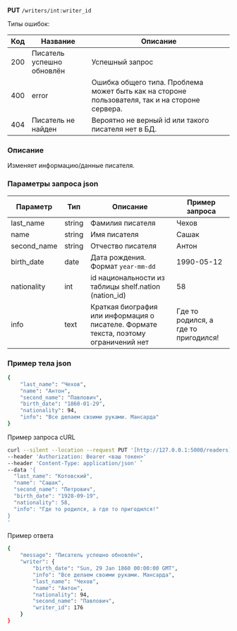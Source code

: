 **PUT** `/writers/int:writer_id`

Типы ошибок:

| Код | Название | Описание |
| --- | --- | --- |
| 200 | Писатель успешно обновлён | Успешный запрос |
| 400 | error | Ошибка общего типа. Проблема может быть как на стороне пользователя, так и на стороне сервера. |
| 404 | Писатель не найден | Вероятно не верный id или такого писателя нет в БД. |

### Описание

Изменяет информацию/данные писателя.

### Параметры запроса json

| Параметр | Тип | Описание | Пример запроса |
| --- | --- | --- | --- |
| last_name | string | Фамилия писателя | Чехов |
| name | string | Имя писателя | Сашак |
| second_name | string | Отчество писателя | Антон |
| birth_date | date | Дата рождения. Формат `year-mm-dd`  | 1990-05-12 |
| nationality | int | id национальности из таблицы shelf.nation (nation_id) | 58 |
| info | text | Краткая биография или информация о писателе. Формате текста, поэтому ограничений нет | Где то родился, а где то пригодился! |

### Пример тела json

```bash
{
    "last_name": "Чехов",
    "name": "Антон",
    "second_name": "Павлович",
    "birth_date": "1860-01-29",
    "nationality": 94,
    "info": "Все делаем своими руками. Мансарда"
}
```

Пример запроса cURL

```bash
curl --silent --location --request PUT '[http://127.0.0.1:5000/readers](http://127.0.0.1:5000/readers/7)' 
--header 'Authorization: Bearer <ваш токен>'
--header 'Content-Type: application/json' `
--data '{
  "last_name": "Котовcкий",
  "name": "Сашак",
  "second_name": "Петрович",
  "birth_date": "1928-09-19",
  "nationality": 58,
  "info": "Где то родился, а где то пригодился!"
}
'
```

Пример ответа

```bash
{
    "message": "Писатель успешно обновлён",
    "writer": {
        "birth_date": "Sun, 29 Jan 1860 00:00:00 GMT",
        "info": "Все делаем своими руками. Мансарда",
        "last_name": "Чехов",
        "name": "Антон",
        "nationality": 94,
        "second_name": "Павлович",
        "writer_id": 176
    }
}
```
